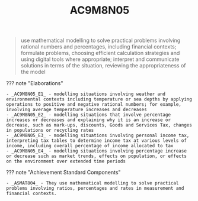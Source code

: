 ﻿---
backlinks:
- title: MAT081C-2024
  url: /sense/Teaching/Implementation/2024/MAT081C/mat081c-2024.html
- title: CSER Number - Content In Action
  url: /sense/Teaching/Mathematics/cser-mooc/cser-cia-number.html
- title: Learning Areas
  url: /sense/Teaching/Curriculum/v9/v9-learning-areas.html
tags: australian-curriculum
title: AC9M8N05
type: note
---
> use mathematical modelling to solve practical problems involving rational numbers and percentages, including financial contexts; formulate problems, choosing efficient calculation strategies and using digital tools where appropriate; interpret and communicate solutions in terms of the situation, reviewing the appropriateness of the model

??? note "Elaborations"

	- _AC9M8N05_E1_ - modelling situations involving weather and environmental contexts including temperature or sea depths by applying operations to positive and negative rational numbers; for example, involving average temperature increases and decreases
	- _AC9M8N05_E2_ - modelling situations that involve percentage increases or decreases and explaining why it is an increase or decrease, such as mark-ups, discounts, Goods and Services Tax, changes in populations or recycling rates
	- _AC9M8N05_E3_ - modelling situations involving personal income tax, interpreting tax tables to determine income tax at various levels of income, including overall percentage of income allocated to tax
	- _AC9M8N05_E4_ - modelling situations involving percentage increase or decrease such as market trends, effects on population, or effects on the environment over extended time periods
??? note "Achievement Standard Components"

	- _ASMAT804_ - They use mathematical modelling to solve practical problems involving ratios, percentages and rates in measurement and financial contexts.